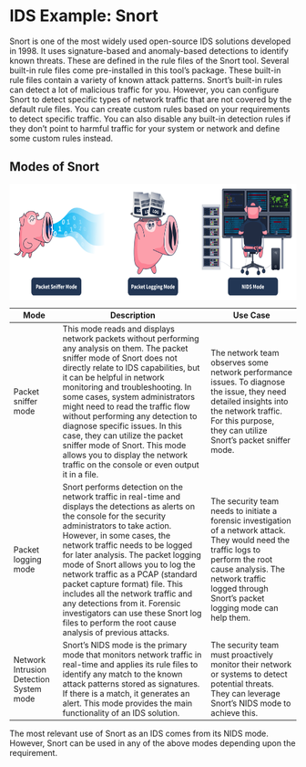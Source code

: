 # IDS Example: Snort

Snort is one of the most widely used open-source <span style="color: inherit;">IDS</span> solutions developed in 1998. It uses signature-based and anomaly-based detections to identify known threats. These are defined in the rule files of the Snort tool. Several built-in rule files come pre-installed in this tool’s package. These built-in rule files contain a variety of known attack patterns. Snort’s built-in rules can detect a lot of malicious traffic for you. However, you can configure Snort to detect specific types of network traffic that are not covered by the default rule files. You can create custom rules based on your requirements to detect specific traffic. You can also disable any built-in detection rules if they don’t point to harmful traffic for your system or network and define some custom rules instead.

## Modes of Snort

<img src="../../../../_resources/6645aa8c024f7893371eb7ac-1722881.png" alt="Difference between Packet Sniffer mode, Packet Logging mode, and NIDS mode." class="jop-noMdConv" width="666" height="203" style="display: block; margin: 0 auto;">

| Mode | Description | Use Case |
| --- | --- | --- |
| Packet sniffer mode | This mode reads and displays network packets without performing any analysis on them. The packet sniffer mode of Snort does not directly relate to <span style="color: inherit;">IDS</span> capabilities, but it can be helpful in network monitoring and troubleshooting. In some cases, system administrators might need to read the traffic flow without performing any detection to diagnose specific issues. In this case, they can utilize the packet sniffer mode of Snort. This mode allows you to display the network traffic on the console or even output it in a file. | The network team observes some network performance issues. To diagnose the issue, they need detailed insights into the network traffic. For this purpose, they can utilize Snort’s packet sniffer mode. |
| Packet logging mode | Snort performs detection on the network traffic in real-time and displays the detections as alerts on the console for the security administrators to take action. However, in some cases, the network traffic needs to be logged for later analysis. The packet logging mode of Snort allows you to log the network traffic as a <span style="color: inherit;">PCAP</span> (standard packet capture format) file. This includes all the network traffic and any detections from it. Forensic investigators can use these Snort log files to perform the root cause analysis of previous attacks. | The security team needs to initiate a forensic investigation of a network attack. They would need the traffic logs to perform the root cause analysis. The network traffic logged through Snort’s packet logging mode can help them. |
| Network Intrusion Detection System mode | Snort’s <span style="color: inherit;">NIDS</span> mode is the primary mode that monitors network traffic in real-time and applies its rule files to identify any match to the known attack patterns stored as signatures. If there is a match, it generates an alert. This mode provides the main functionality of an <span style="color: inherit;">IDS</span> solution. | The security team must proactively monitor their network or systems to detect potential threats. They can leverage Snort’s <span style="color: inherit;">NIDS</span> mode to achieve this. |

The most relevant use of Snort as an <span style="color: inherit;">IDS</span> comes from its <span style="color: inherit;">NIDS</span> mode. However, Snort can be used in any of the above modes depending upon the requirement.
